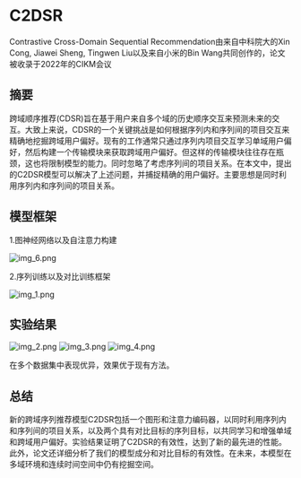 C2DSR
===

Contrastive Cross-Domain Sequential Recommendation由来自中科院大的Xin Cong, Jiawei Sheng, Tingwen Liu以及来自小米的Bin Wang共同创作的，论文被收录于2022年的CIKM会议

摘要
---

跨域顺序推荐(CDSR)旨在基于用户来自多个域的历史顺序交互来预测未来的交互。大致上来说，CDSR的一个关键挑战是如何根据序列内和序列间的项目交互来精确地挖掘跨域用户偏好。现有的工作通常只通过序列内项目交互学习单域用户偏好，然后构建一个传输模块来获取跨域用户偏好。但这样的传输模块往往存在瓶颈，这也将限制模型的能力。同时忽略了考虑序列间的项目关系。在本文中，提出的C2DSR模型可以解决了上述问题，并捕捉精确的用户偏好。主要思想是同时利用序列内和序列间的项目关系。


###
模型框架
---
1.图神经网络以及自注意力构建

![img_6.png](img_6.png)

2.序列训练以及对比训练框架

![img_1.png](img_1.png)

### 
实验结果
---
![img_2.png](img_2.png)
![img_3.png](img_3.png)
![img_4.png](img_4.png)

在多个数据集中表现优异，效果优于现有方法。

总结
---
新的跨域序列推荐模型C2DSR包括一个图形和注意力编码器，以同时利用序列内和序列间的项目关系，以及两个具有对比目标的序列目标，以共同学习和增强单域和跨域用户偏好。实验结果证明了C2DSR的有效性，达到了新的最先进的性能。此外，论文还详细分析了我们的模型成分和对比目标的有效性。在未来，本模型在多域环境和连续时间空间中仍有挖掘空间。



